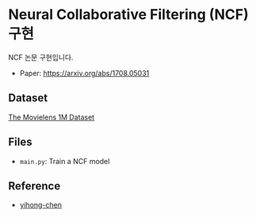# Neural Collaborative Filtering (NCF) 구현

NCF 논문 구현입니다.
- Paper: https://arxiv.org/abs/1708.05031

## Dataset
[The Movielens 1M Dataset](http://grouplens.org/datasets/movielens/1m/)

## Files

- `main.py`: Train a NCF model


## Reference
- [yihong-chen](https://github.com/yihong-chen/neural-collaborative-filtering)  